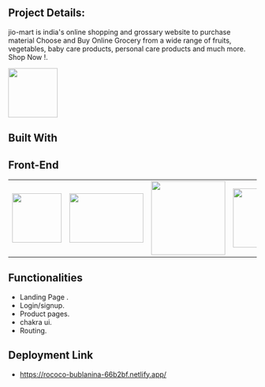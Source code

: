 
## Project Details:

jio-mart is india's online shopping and grossary website to purchase material  Choose and Buy Online Grocery from a wide range of fruits, vegetables, baby care products, personal care products and much more. Shop Now !.

<p float="left">
<img width="100px" src="https://encrypted-tbn0.gstatic.com/images?q=tbn:ANd9GcTVr9acwOND2YI_ThQUcDHVRTUsYDDW38kYr5F1zg4&s">
</p>

## Built With
 ## Front-End  
<table  align=center>
  <tr>
    <td align=center> <img src="https://upload.wikimedia.org/wikipedia/commons/thumb/a/a7/React-icon.svg/1280px-React-icon.svg.png" height=100></td>
    <td align=center> <img src="https://upload.wikimedia.org/wikipedia/commons/4/49/Redux.png"  height=100   width=150 ></td>
    <td align=center>  <img src="https://cdn-icons-png.flaticon.com/512/174/174854.png"  width=150 ></td>
    <td align=center> <img src="https://cdn.iconscout.com/icon/free/png-256/javascript-2038874-1720087.png"  width=120  ></td>

  </tr>
</table>

## Functionalities

- Landing Page .
- Login/signup.
- Product pages.
- chakra ui.
- Routing.

## Deployment Link

- https://rococo-bublanina-66b2bf.netlify.app/